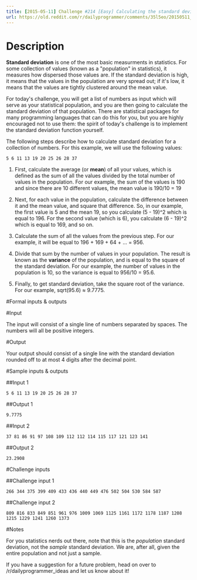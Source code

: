 ```yaml
---
title: [2015-05-11] Challenge #214 [Easy] Calculating the standard deviation
url: https://old.reddit.com/r/dailyprogrammer/comments/35l5eo/20150511_challenge_214_easy_calculating_the/
---
```


# Description

**Standard deviation** is one of the most basic measurments in statistics. For some collection of values (known as a "population" in statistics), it measures how dispersed those values are. If the standard deviation is high, it means that the values in the population are very spread out; if it's low, it means that the values are tightly clustered around the mean value.

For today's challenge, you will get a list of numbers as input which will serve as your statistical population, and you are then going to calculate the standard deviation of that population. There are statistical packages for many programming languages that can do this for you, but you are highly encouraged not to use them: the spirit of today's challenge is to implement the standard deviation function yourself. 

The following steps describe how to calculate standard deviation for a collection of numbers. For this example, we will use the following values: 

    5 6 11 13 19 20 25 26 28 37

1. First, calculate the average (or **mean**) of all your values, which is defined as the sum of all the values divided by the total number of values in the population. For our example, the sum of the values is 190 and since there are 10 different values, the mean value is 190/10 = 19

2. Next, for each value in the population, calculate the difference between it and the mean value, and square that difference. So, in our example, the first value is 5 and the mean 19, so you calculate (5 - 19)^2 which is equal to 196.  For the second value (which is 6), you calculate (6 - 19)^2 which is equal to 169, and so on. 

3. Calculate the sum of all the values from the previous step. For our example, it will be equal to 196 + 169 + 64 + ... = 956.

3. Divide that sum by the number of values in your population. The result is known as the **variance** of the population, and is equal to the square of the standard deviation. For our example, the number of values in the population is 10, so the variance is equal to 956/10 = 95.6.

4. Finally, to get standard deviation, take the square root of the variance. For our example, sqrt(95.6) ≈ 9.7775. 

#Formal inputs &amp; outputs

#Input

The input will consist of a single line of numbers separated by spaces. The numbers will all be positive integers.

#Output

Your output should consist of a single line with the standard deviation rounded off to at most 4 digits after the decimal point.

#Sample inputs &amp; outputs

##Input 1

    5 6 11 13 19 20 25 26 28 37

##Output 1

    9.7775

##Input 2

    37 81 86 91 97 108 109 112 112 114 115 117 121 123 141

##Output 2

    23.2908

#Challenge inputs

##Challenge input 1

    266 344 375 399 409 433 436 440 449 476 502 504 530 584 587

##Challenge input 2

    809 816 833 849 851 961 976 1009 1069 1125 1161 1172 1178 1187 1208 1215 1229 1241 1260 1373

#Notes

For you statistics nerds out there, note that this is the *population* standard deviation, not the *sample* standard deviation. We are, after all, given the entire population and not just a sample.

If you have a suggestion for a future problem, head on over to /r/dailyprogrammer_ideas and let us know about it!
